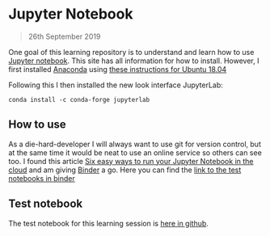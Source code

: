 # Jupyter Notebook
> 26th September 2019

One goal of this learning repository is to understand and learn how to use
[Jupyter notebook](https://jupyter.org/).
This site has all information for how to install. However, I first installed
[Anaconda](https://docs.anaconda.com/anaconda/install/) using
[these instructions for Ubuntu 18.04](https://www.digitalocean.com/community/tutorials/how-to-install-anaconda-on-ubuntu-18-04-quickstart)

Following this I then installed the new look interface JupyterLab:
```
conda install -c conda-forge jupyterlab
```

## How to use

As a die-hard-developer I will always want to use git for version control,
but at the same time it would be neat to use an online service
so others can see too. I found this article [Six easy ways to run your Jupyter Notebook in the cloud](https://www.dataschool.io/cloud-services-for-jupyter-notebook/)
and am giving [Binder](https://mybinder.org/) a go.
Here you can find the
[link to the test notebooks in binder](https://hub-binder.mybinder.ovh/user/diversemix-learn-python3.7-inrcjlna/tree/jupyter)

## Test notebook

The test notebook for this learning session is [here in github](https://github.com/diversemix/learn-python3.7/blob/master/jupyter/test-notebook.ipynb).